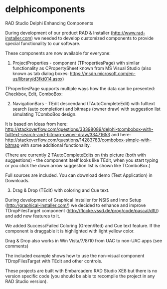 # delphicomponents

RAD Studio Delphi Enhancing Components

During development of our product RAD & Installer (http://www.rad-installer.com) we needed to develop customized components to provide special functionality to our software.

These components are now available for everyone:

1. ProjectProperties - component (TPropertiesPage) with similar functionality as CPropertySheet known from MS Visual Studio (also known as tab dialog boxes: https://msdn.microsoft.com/en-us/library/d3fkt014.aspx)

TPropertiesPage supports multiple ways how the data can be presented: Checkbox, Edit, ComboBox:

2. NavigationBars - TEdit descendand (TAutoCompleteEdit) with fulltext search (auto completion) and bitmaps (owner draw) with suggestion list simulating TComboBox design.

It is based on ideas from here: http://stackoverflow.com/questions/33398089/delphi-tcombobox-with-fulltext-search-and-bitmap-owner-draw/33471653 and here: http://stackoverflow.com/questions/14283783/combobox-simple-with-bitmap with some additional functionality.

(There are currently 2 TAutoCompleteEdits on this picture (both with suggestions) - the component itself looks like TEdit, when you start typing or you click the down arrow suggestion list is shown like TComboBox.)

Full sources are included. You can download demo (Test Application) in Downloads.

3. Drag & Drop (TEdit) with coloring and Cue text.

During development of Graphical Installer for NSIS and Inno Setup (http://graphical-installer.com/) we decided to enhance and improve TDropFilesTarget component (http://flocke.vssd.de/prog/code/pascal/dft/) and add new features to it.

We added Success/Failed Coloring (Green/Red) and Cue text feature. If the component is draggable it is highlighted with light yellow color.


Drag & Drop also works in Win Vista/7/8/10 from UAC to non-UAC apps (see comments)

The included example shows how to use the non-visual component TDropFilesTarget with TEdit and other controls.

These projects are built with Embarcadero RAD Studio XE8 but there is no version specific code (you should be able to recompile the project in any RAD Studio version).

